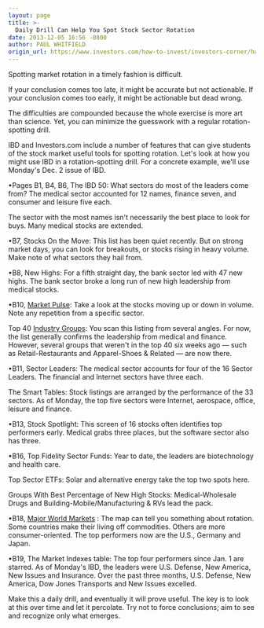 ```yaml
---
layout: page
title: >-
  Daily Drill Can Help You Spot Stock Sector Rotation
date: 2013-12-05 16:56 -0800
author: PAUL WHITFIELD
origin_url: https://www.investors.com/how-to-invest/investors-corner/how-to-spot-stock-sector-rotation/
---
```


Spotting market rotation in a timely fashion is difficult.

If your conclusion comes too late, it might be accurate but not actionable. If your conclusion comes too early, it might be actionable but dead wrong.

The difficulties are compounded because the whole exercise is more art than science. Yet, you can minimize the guesswork with a regular rotation-spotting drill.

IBD and Investors.com include a number of features that can give students of the stock market useful tools for spotting rotation. Let's look at how you might use IBD in a rotation-spotting drill. For a concrete example, we'll use Monday's Dec. 2 issue of IBD.

•Pages B1, B4, B6, The IBD 50: What sectors do most of the leaders come from? The medical sector accounted for 12 names, finance seven, and consumer and leisure five each.

The sector with the most names isn't necessarily the best place to look for buys. Many medical stocks are extended.

•B7, Stocks On the Move: This list has been quiet recently. But on strong market days, you can look for breakouts, or stocks rising in heavy volume. Make note of what sectors they hail from.

•B8, New Highs: For a fifth straight day, the bank sector led with 47 new highs. The bank sector broke a long run of new high leadership from medical stocks.

•B10, [Market Pulse](http://news.investors.com/investing/big-picture.htm): Take a look at the stocks moving up or down in volume. Note any repetition from a specific sector.

Top 40 [Industry Groups](https://www.investors.com/pdf/IBD197_120513.pdf): You scan this listing from several angles. For now, the list generally confirms the leadership from medical and finance. However, several groups that weren't in the top 40 six weeks ago — such as Retail-Restaurants and Apparel-Shoes & Related — are now there.

•B11, Sector Leaders: The medical sector accounts for four of the 16 Sector Leaders. The financial and Internet sectors have three each.

The Smart Tables: Stock listings are arranged by the performance of the 33 sectors. As of Monday, the top five sectors were Internet, aerospace, office, leisure and finance.

•B13, Stock Spotlight: This screen of 16 stocks often identifies top performers early. Medical grabs three places, but the software sector also has three.

•B16, Top Fidelity Sector Funds: Year to date, the leaders are biotechnology and health care.

Top Sector ETFs: Solar and alternative energy take the top two spots here.

Groups With Best Percentage of New High Stocks: Medical-Wholesale Drugs and Building-Mobile/Manufacturing & RVs lead the pack.

•B18, [Major World Markets](http://news.investors.com/investing/international-leaders.htm) : The map can tell you something about rotation. Some countries make their living off commodities. Others are more consumer-oriented. The top performers now are the U.S., Germany and Japan.

•B19, The Market Indexes table: The top four performers since Jan. 1 are starred. As of Monday's IBD, the leaders were U.S. Defense, New America, New Issues and Insurance. Over the past three months, U.S. Defense, New America, Dow Jones Transports and New Issues excelled.

Make this a daily drill, and eventually it will prove useful. The key is to look at this over time and let it percolate. Try not to force conclusions; aim to see and recognize only what emerges.
